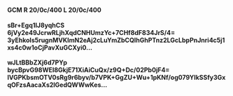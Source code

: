 #### GCM R 20/0c/400 L 20/0c/400
**sBr+Egq1lJ8yqhCS**<br/>**6jVy2e49JcrwRLjhXqdCNHUmzYc+7CHf8dF834JrS/4=**<br/>**3yEhkols5rugnMVKImN2eAj2cLuYmZbCQIhGhPTnz2LGcLbpPnJnri4c5j1xs4c0w1oCjPavXuGCXyi0...**<br/><br/>
**wJLtBBbZXj6d7PYp**<br/>**bycBpvG98WEI8GkjE71XiAiCuQx/z9Q+Dc/02Pb0jF4=**<br/>**lVGPKbsmOTV0sRg9r6byv/b7VPK+GgZU+Wu+1pKNf/og079YIkSSfy3GxqOFzsAacaXs2lGedQWWwKes...**